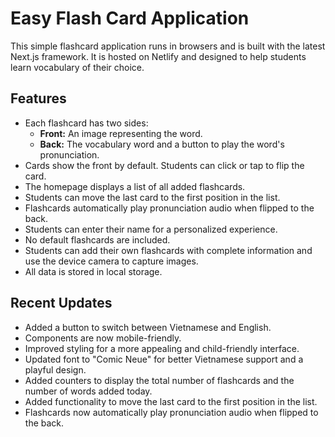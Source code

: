 # Easy Flash Card Application

This simple flashcard application runs in browsers and is built with the latest Next.js framework. It is hosted on Netlify and designed to help students learn vocabulary of their choice.

## Features

- Each flashcard has two sides:
  - **Front:** An image representing the word.
  - **Back:** The vocabulary word and a button to play the word's pronunciation.
- Cards show the front by default. Students can click or tap to flip the card.
- The homepage displays a list of all added flashcards.
- Students can move the last card to the first position in the list.
- Flashcards automatically play pronunciation audio when flipped to the back.
- Students can enter their name for a personalized experience.
- No default flashcards are included.
- Students can add their own flashcards with complete information and use the device camera to capture images.
- All data is stored in local storage.

## Recent Updates

- Added a button to switch between Vietnamese and English.
- Components are now mobile-friendly.
- Improved styling for a more appealing and child-friendly interface.
- Updated font to "Comic Neue" for better Vietnamese support and a playful design.
- Added counters to display the total number of flashcards and the number of words added today.
- Added functionality to move the last card to the first position in the list.
- Flashcards now automatically play pronunciation audio when flipped to the back.

